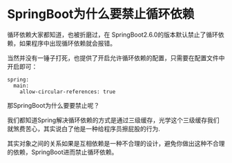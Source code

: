 # SpringBoot为什么要禁止循环依赖

循环依赖大家都知道，也被折磨过，在 SpringBoot2.6.0的版本默认禁止了循环依赖，如果程序中出现循环依赖就会报错。

当然并没有一锤子打死，也提供了开启允许循环依赖的配置，只需要在配置文件中开启即可：

```
spring:
  main:
    allow-circular-references: true
```

那SpringBoot为什么要要禁止呢？

我们都知道Spring解决循环依赖的方式是通过三级缓存，光学这个三级缓存我们就煞费苦心，其实说白了他是一种给程序员擦屁股的行为.

其实对象之间的关系如果是互相依赖是一种不合理的设计，避免你做出这种不合理的依赖，SpringBoot进而禁止循环依赖。
